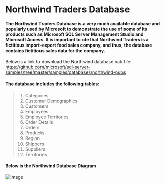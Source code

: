# **Northwind Traders Database**
#### The Northwind Traders Database is a very much available database and popularly used by Microsoft to demonstrate the use of some of its products such as Microsoft SQL Server Management Studio and Microsoft Access. It is important to ote that Northwind Traders is a fictitious import-export  food sales company, and thus, the database contains fictitious sales data for the company.
Below is a link to download the Northwind database bak file: https://github.com/microsoft/sql-server-samples/tree/master/samples/databases/northwind-pubs
#### The database includes the following tables:
> 1.	Categories
> 2.	Customer Demographics
> 3.	Customers
> 4.	Employees
> 5.	Employee Territories
> 6.	Order Details
> 7.	Orders
> 8.	Products
> 9.	Region
> 10.	Shippers
> 11.	Suppliers
> 12.	Territories

#### Below is the Northwind Database Diagram




![image](https://user-images.githubusercontent.com/90056014/224892945-729e76fd-8c8d-4404-bc35-9159d8e37ed5.png)
